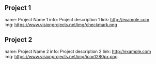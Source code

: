 ## Project 1
name: Project Name 1
info: Project description 1
link: http://example.com
img: https://www.visionprojects.net/img/checkmark.png

## Project 2
name: Project Name 2
info: Project description 2
link: http://example.com
img: https://www.visionprojects.net/img/icon1280px.png
